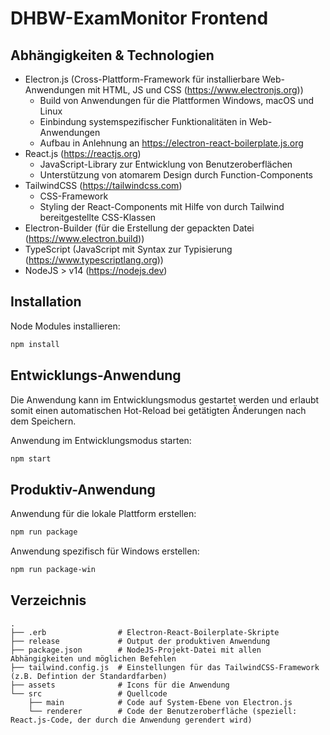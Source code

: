 # DHBW-ExamMonitor Frontend

## Abhängigkeiten & Technologien

- Electron.js (Cross-Plattform-Framework für installierbare Web-Anwendungen mit HTML, JS und CSS (https://www.electronjs.org))
  - Build von Anwendungen für die Plattformen Windows, macOS und Linux
  - Einbindung systemspezifischer Funktionalitäten in Web-Anwendungen
  - Aufbau in Anlehnung an https://electron-react-boilerplate.js.org
- React.js (https://reactjs.org)
  - JavaScript-Library zur Entwicklung von Benutzeroberflächen
  - Unterstützung von atomarem Design durch Function-Components
- TailwindCSS (https://tailwindcss.com)
  - CSS-Framework
  - Styling der React-Components mit Hilfe von durch Tailwind bereitgestellte CSS-Klassen
- Electron-Builder (für die Erstellung der gepackten Datei (https://www.electron.build))
- TypeScript (JavaScript mit Syntax zur Typisierung (https://www.typescriptlang.org))
- NodeJS > v14 (https://nodejs.dev)

## Installation

Node Modules installieren:

```bash
npm install
```

## Entwicklungs-Anwendung

Die Anwendung kann im Entwicklungsmodus gestartet werden und erlaubt somit einen automatischen Hot-Reload bei getätigten Änderungen nach dem Speichern.

Anwendung im Entwicklungsmodus starten:

```bash
npm start
```

## Produktiv-Anwendung

Anwendung für die lokale Plattform erstellen:

```bash
npm run package
```

Anwendung spezifisch für Windows erstellen:

```bash
npm run package-win
```

## Verzeichnis

```
.
├── .erb                # Electron-React-Boilerplate-Skripte
├── release             # Output der produktiven Anwendung
├── package.json        # NodeJS-Projekt-Datei mit allen Abhängigkeiten und möglichen Befehlen
├── tailwind.config.js  # Einstellungen für das TailwindCSS-Framework (z.B. Defintion der Standardfarben)
├── assets              # Icons für die Anwendung 
└── src                 # Quellcode
    ├── main            # Code auf System-Ebene von Electron.js
    └── renderer        # Code der Benutzeroberfläche (speziell: React.js-Code, der durch die Anwendung gerendert wird)
```
